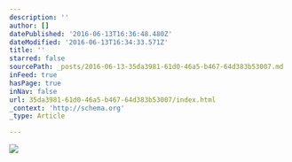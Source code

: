 ```yaml
---
description: ''
author: []
datePublished: '2016-06-13T16:36:48.480Z'
dateModified: '2016-06-13T16:34:33.571Z'
title: ''
starred: false
sourcePath: _posts/2016-06-13-35da3981-61d0-46a5-b467-64d383b53007.md
inFeed: true
hasPage: true
inNav: false
url: 35da3981-61d0-46a5-b467-64d383b53007/index.html
_context: 'http://schema.org'
_type: Article

---
```

![](https://the-grid-user-content.s3-us-west-2.amazonaws.com/35a067e2-8414-4107-8a7e-b7f2ace951e5.jpg)